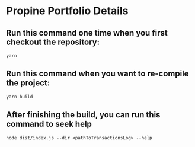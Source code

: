 # Propine Portfolio Details

## Run this command one time when you first checkout the repository:
```
yarn
```

## Run this command when you want to re-compile the project:
```
yarn build
```

## After finishing the build, you can run this command to seek help
```
node dist/index.js --dir <pathToTransactionsLog> --help
```